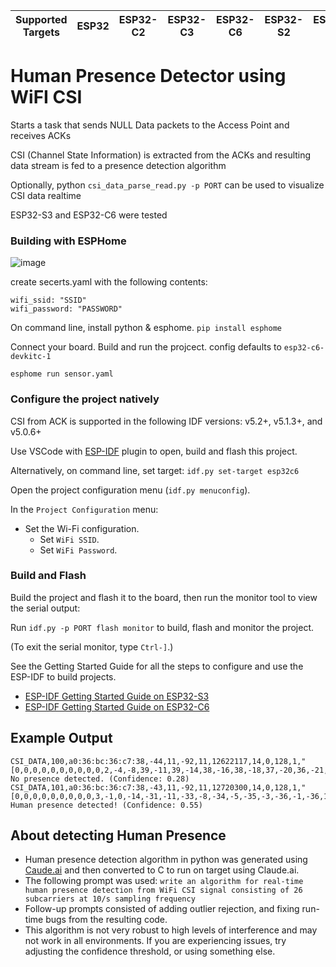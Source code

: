 | Supported Targets | ESP32 | ESP32-C2 | ESP32-C3 | ESP32-C6 | ESP32-S2 | ESP32-S3 |
| ----------------- | ----- | -------- | -------- | -------- | -------- | -------- |

# Human Presence Detector using WiFI CSI

Starts a task that sends NULL Data packets to the Access Point and receives ACKs

CSI (Channel State Information) is extracted from the ACKs and resulting data stream is fed to a presence detection algorithm

Optionally, python `csi_data_parse_read.py -p PORT` can be used to visualize CSI data realtime

ESP32-S3 and ESP32-C6 were tested

### Building with ESPHome
![image](https://github.com/user-attachments/assets/4fc723b5-5666-4f03-90d2-78129445abaa)

create secerts.yaml with the following contents:

```
wifi_ssid: "SSID"
wifi_password: "PASSWORD"
```

On command line, install python & esphome. 
`pip install esphome`

Connect your board. Build and run the projcect. config defaults to `esp32-c6-devkitc-1`

`esphome run sensor.yaml`


### Configure the project natively

CSI from ACK is supported in the following IDF versions: v5.2+, v5.1.3+, and v5.0.6+

Use VSCode with [ESP-IDF](https://github.com/espressif/vscode-esp-idf-extension/blob/master/docs/tutorial/install.md) plugin to open, build and flash this project.

Alternatively, on command line, set target: `idf.py set-target esp32c6`

Open the project configuration menu (`idf.py menuconfig`).

In the `Project Configuration` menu:

* Set the Wi-Fi configuration.
    * Set `WiFi SSID`.
    * Set `WiFi Password`.

### Build and Flash

Build the project and flash it to the board, then run the monitor tool to view the serial output:

Run `idf.py -p PORT flash monitor` to build, flash and monitor the project.

(To exit the serial monitor, type ``Ctrl-]``.)

See the Getting Started Guide for all the steps to configure and use the ESP-IDF to build projects.

* [ESP-IDF Getting Started Guide on ESP32-S3](https://docs.espressif.com/projects/esp-idf/en/latest/esp32s3/get-started/index.html)
* [ESP-IDF Getting Started Guide on ESP32-C6](https://docs.espressif.com/projects/esp-idf/en/latest/esp32c6/get-started/index.html)

## Example Output
```
CSI_DATA,100,a0:36:bc:36:c7:38,-44,11,-92,11,12622117,14,0,128,1,"[0,0,0,0,0,0,0,0,0,0,2,-4,-8,39,-11,39,-14,38,-16,38,-18,37,-20,36,-21,34,-21,34,-22,32,-22,31,-21,31,-21,30,-20,30,-20,30,-18,29,-17,30,-15,29,-13,28,-13,28,-11,28,-10,26,-9,24,-7,23,-7,21,-6,20,-6,17,0,0,-7,12,-9,8,-10,6,-9,8,-10,6,-62,18,0,0,0,0,14,117,-24,-30,-110,1,0,0,64,76,-54,68,-91,-124,-72,19,0,0,0,0,23,117,-24,-30,-110,1,0,0,0,0,87,37,29,-58,-33,84,72,65,83,-23,96,-67,-119,-14,97,117]"
No presence detected. (Confidence: 0.28)
CSI_DATA,101,a0:36:bc:36:c7:38,-43,11,-92,11,12720300,14,0,128,1,"[0,0,0,0,0,0,0,0,0,3,-1,0,-14,-31,-11,-33,-8,-34,-5,-35,-3,-36,-1,-36,1,-35,3,-35,5,-35,6,-34,6,-33,7,-33,8,-33,8,-33,7,-32,7,-32,6,-31,5,-30,6,-30,5,-29,5,-27,5,-26,4,-24,5,-22,5,-20,6,-18,0,0,8,-12,10,-9,11,-6,10,-9,11,-6,-7,-12,-8,-15,-7,-12,-8,-15,-15,-23,-17,-22,-18,-22,-18,-23,-18,-24,-19,-23,-18,-24,-19,-23,-11,-13,-10,-11,-8,-9,-8,-8,-7,-7,-3,-7,-2,-7,0,-8,1,-7,-6,10,18,1,0,0,0,0,0,0]"
Human presence detected! (Confidence: 0.55)
```

## About detecting Human Presence

* Human presence detection algorithm in python was generated using [Caude.ai](https://claude.ai/) and then converted to C to run on target using Claude.ai. 
* The following prompt was used: `write an algorithm for real-time human presence detection from WiFi CSI signal consisting of 26 subcarriers at 10/s sampling frequency`
* Follow-up prompts consisted of adding outlier rejection, and fixing run-time bugs from the resulting code.
* This algorithm is not very robust to high levels of interference and may not work in all environments. If you are experiencing issues, try adjusting the confidence threshold, or using something else.



